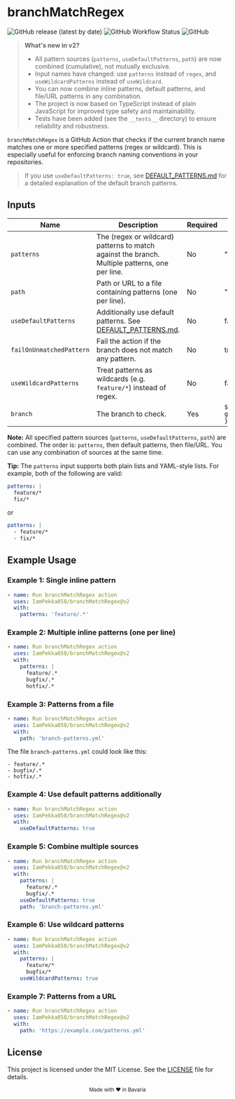 # branchMatchRegex

![GitHub release (latest by date)](https://img.shields.io/github/v/release/IamPekka058/branchMatchRegex)
![GitHub Workflow Status](https://img.shields.io/github/actions/workflow/status/IamPekka058/branchMatchRegex/.github/workflows/build-and-commit.yml)
![GitHub](https://img.shields.io/github/license/IamPekka058/branchMatchRegex)

> **What's new in v2?**
>
> - All pattern sources (`patterns`, `useDefaultPatterns`, `path`) are now
>   combined (cumulative), not mutually exclusive.
> - Input names have changed: use `patterns` instead of `regex`, and
>   `useWildcardPatterns` instead of `useWildcard`.
> - You can now combine inline patterns, default patterns, and file/URL patterns
>   in any combination.
> - The project is now based on TypeScript instead of plain JavaScript for
>   improved type safety and maintainability.
> - Tests have been added (see the `__tests__` directory) to ensure reliability
>   and robustness.

`branchMatchRegex` is a GitHub Action that checks if the current branch name
matches one or more specified patterns (regex or wildcard). This is especially
useful for enforcing branch naming conventions in your repositories.

> If you use `useDefaultPatterns: true`, see
> [DEFAULT_PATTERNS.md](./DEFAULT_PATTERNS.md) for a detailed explanation of the
> default branch patterns.

## Inputs

| Name                     | Description                                                                                    | Required | Default                  |
| ------------------------ | ---------------------------------------------------------------------------------------------- | -------- | ------------------------ |
| `patterns`               | The (regex or wildcard) patterns to match against the branch. Multiple patterns, one per line. | No       | ""                       |
| `path`                   | Path or URL to a file containing patterns (one per line).                                      | No       | ""                       |
| `useDefaultPatterns`     | Additionally use default patterns. See [DEFAULT_PATTERNS.md](./DEFAULT_PATTERNS.md).           | No       | false                    |
| `failOnUnmatchedPattern` | Fail the action if the branch does not match any pattern.                                      | No       | true                     |
| `useWildcardPatterns`    | Treat patterns as wildcards (e.g. `feature/*`) instead of regex.                               | No       | false                    |
| `branch`                 | The branch to check.                                                                           | Yes      | `${{ github.head_ref }}` |

**Note:** All specified pattern sources (`patterns`, `useDefaultPatterns`,
`path`) are combined. The order is: `patterns`, then default patterns, then
file/URL. You can use any combination of sources at the same time.

**Tip:** The `patterns` input supports both plain lists and YAML-style lists.
For example, both of the following are valid:

```yaml
patterns: |
  feature/*
  fix/*
```

or

```yaml
patterns: |
  - feature/*
  - fix/*
```

## Example Usage

### Example 1: Single inline pattern

```yaml
- name: Run branchMatchRegex action
  uses: IamPekka058/branchMatchRegex@v2
  with:
    patterns: 'feature/.*'
```

### Example 2: Multiple inline patterns (one per line)

```yaml
- name: Run branchMatchRegex action
  uses: IamPekka058/branchMatchRegex@v2
  with:
    patterns: |
      feature/.*
      bugfix/.*
      hotfix/.*
```

### Example 3: Patterns from a file

```yaml
- name: Run branchMatchRegex action
  uses: IamPekka058/branchMatchRegex@v2
  with:
    path: 'branch-patterns.yml'
```

The file `branch-patterns.yml` could look like this:

```
- feature/.*
- bugfix/.*
- hotfix/.*
```

### Example 4: Use default patterns additionally

```yaml
- name: Run branchMatchRegex action
  uses: IamPekka058/branchMatchRegex@v2
  with:
    useDefaultPatterns: true
```

### Example 5: Combine multiple sources

```yaml
- name: Run branchMatchRegex action
  uses: IamPekka058/branchMatchRegex@v2
  with:
    patterns: |
      feature/.*
      bugfix/.*
    useDefaultPatterns: true
    path: 'branch-patterns.yml'
```

### Example 6: Use wildcard patterns

```yaml
- name: Run branchMatchRegex action
  uses: IamPekka058/branchMatchRegex@v2
  with:
    patterns: |
      feature/*
      bugfix/*
    useWildcardPatterns: true
```

### Example 7: Patterns from a URL

```yaml
- name: Run branchMatchRegex action
  uses: IamPekka058/branchMatchRegex@v2
  with:
    path: 'https://example.com/patterns.yml'
```

## License

This project is licensed under the MIT License. See the [LICENSE](./LICENSE)
file for details.

<div style="text-align: center;">
  <sub>Made with ❤️ in Bavaria</sub>
</div>
